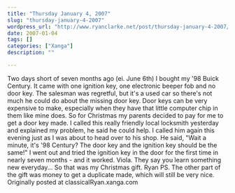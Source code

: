 ```yaml
---
title: "Thursday January 4, 2007"
slug: "thursday-january-4-2007"
wordpress_url: "http://www.ryanclarke.net/post/thursday-january-4-2007/"
date: 2007-01-04
tags: []
categories: ["Xanga"]
description: ""

---
```


Two days short of seven months ago (ei. June 6th) I bought my '98 Buick Century. It came with one ignition key, one electronic beeper fob and no door key. The salesman was regretful, but it's a used car so there's not much he could do about the missing door key. Door keys can be very expensive to make, especially when they have that little computer chip in them like mine does. So for Christmas my parents decided to pay for me to get a door key made. I called this really friendly local locksmith yesterday and explained my problem, he said he could help. I called him again this evening just as I was about to head over to his shop. He said, "Wait a minute, it's '98 Century? The door key and the ignition key should be the same!" I went out and tried the ignition key in the door for the first time in nearly seven months - and it worked. Viola. They say you learn something new everyday...
So that was my Christmas gift.
Ryan
PS. The other part of the gift was money to get a duplicate made, which will still be very nice.
Originally posted at classicalRyan.xanga.com
